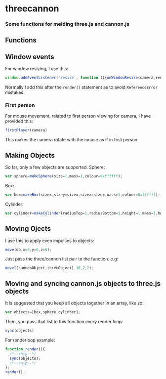# threecannon
### Some functions for melding three.js and cannon.js
## Functions

## Window events
For window resizing, I use this:
```js
window.addEventListener('resize', function (){onWindowResize(camera,renderer)}, false);
```
Normally I add this after the `render()` statement as to avoid `ReferenceError` mistakes.

### First person
For mouse movement, related to first person viewing for camera, I have provided this:
```js
firstPlayer(camera)
```
This makes the camera rotate with the mouse as if in first person.

## Making Objects
So far, only a few objects are supported.
Sphere:
```js
var sphere=makeSphere(size=1,mass=1,colour=0xffffff);
```
Box:
```js
var box=makeBox(sizex,sizey=sizex,sizez=sizex,mass=1,colour=0xffffff);
```
Cylinder:
```js
var cylinder=makeCylinder(radiusTop=1,radiusBottom=1,height=1,mass=1,heightSegments=32,colour=0xffffff);
```
## Moving Ojects
I use this to apply even impulses to objects:
```js
move(ob,x=0,y=0,z=0);
```
Just pass the three/cannon list pair to the function.
e.g:
```js
move([cannonObject,threeObject],10,2,2);
```
## Moving and syncing cannon.js objects to three.js objects
It is suggested that you keep all objects together in an array, like so:
```js
var objects=[box,sphere,cylinder];
```
Then, you pass that list to this function every render loop:
```js
sync(objects)
```
For renderloop example:
```js
function render(){
  /*--snip--*/
  sync(objects);
  /*--snip--*/
};
render();
```

